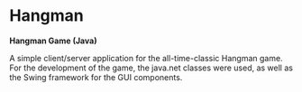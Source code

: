 # Hangman
<b>Hangman Game (Java)</b>

A simple client/server application for the all-time-classic Hangman game.  For
the development of the game, the java.net classes were used, as well as the Swing
framework for the GUI components.
